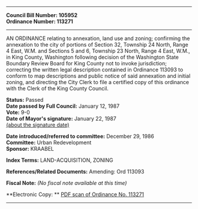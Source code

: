 * * * * *  
  
**Council Bill Number: [](#h0)[](#h2)105952**   
**Ordinance Number: 113271**  
  
* * * * *  
  
AN ORDINANCE relating to annexation, land use and zoning; confirming the annexation to the city of portions of Section 32, Township 24 North, Range 4 East, W.M. and Sections 5 and 6, Township 23 North, Range 4 East, W.M., in King County, Washington following decision of the Washington State Boundary Review Board for King County not to invoke jurisdiction; correcting the written legal description contained in Ordinance 113093 to conform to map descriptions and public notice of said annexation and initial zoning, and directing the City Clerk to file a certified copy of this ordinance with the Clerk of the King County Council.  
  
**Status:** Passed   
**Date passed by Full Council:** January 12, 1987   
**Vote:** 9-0   
**Date of Mayor's signature:** January 22, 1987   
[(about the signature date)](/~public/approvaldate.htm)   
  
  
**Date introduced/referred to committee:** December 29, 1986   
**Committee:** Urban Redevelopment   
**Sponsor:** KRAABEL   
  
**Index Terms:** LAND-ACQUISITION, ZONING  
  
**References/Related Documents:** Amending: Ord 113093  
  
**Fiscal Note:** *(No fiscal note available at this time)*  
  
**Electronic Copy: ** [PDF scan of Ordinance No. 113271](/~archives/Ordinances/Ord_113271.pdf)  
  
* * * * *  
